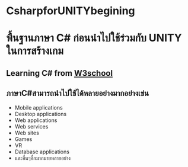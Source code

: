 # CsharpforUNITYbegining

<h1> พื้นฐานภาษา C# ก่อนนำไปใช้ร่วมกับ UNITY ในการสร้างเกม  </h1>
<h2>Learning C# from  <a href="https://www.w3schools.com/cs/index.php">W3school</a></h2>

<h2>ภาษาC#สามารถนำไปใช้ได้หลายอย่างมากอย่างเข่น</h2> 
<ul>
<li>Mobile applications</li>
<li>Desktop applications</li>
<li>Web applications</li>
<li>Web services</li>
<li>Web sites</li>
<li>Games</li>
<li>VR</li>
<li>Database applications</li>
  <li>และอื่นๆอื่กมากมายหลายอย่าง</li>
</ul>

